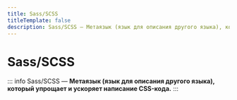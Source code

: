 ```yaml
---
title: Sass/SCSS
titleTemplate: false
description: Sass/SCSS — Метаязык (язык для описания другого языка), который упрощает и ускоряет написание CSS-кода.
---
```


# Sass/SCSS

::: info Sass/SCSS
— **Метаязык (язык для описания другого языка), который упрощает и ускоряет написание CSS-кода.**
:::

